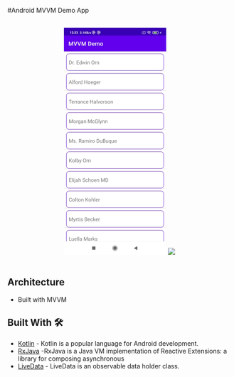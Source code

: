 #Android MVVM Demo App

<br/>

<div align="center">
  <img src="ss/s_1.jpg" width="230px" />  <img src="ss/s_2.jpg" width="230px" />
</div>

<br/>


## Architecture
* Built with MVVM

## Built With 🛠
- [Kotlin](https://kotlinlang.org/) - Kotlin is a popular language for Android development.
- [RxJava](https://github.com/ReactiveX/RxJava) -RxJava is a Java VM implementation of Reactive Extensions: a library for composing asynchronous 
- [LiveData](https://developer.android.com/topic/libraries/architecture/livedata) - LiveData is an observable data holder class. 

